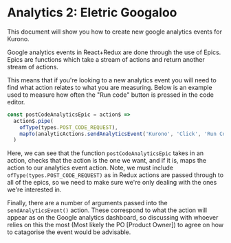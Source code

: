 # Analytics 2: Eletric Googaloo

This document will show you how to create new google analytics events for Kurono.

Google analytics events in React+Redux are done through the use of Epics. Epics are functions which take a stream of actions and return another stream of actions.

This means that if you're looking to a new analytics event you will need to find what action relates to what you are measuring. Below is an example used to measure how often the "Run code" button is pressed in the code editor.

```Javascript
const postCodeAnalyticsEpic = action$ =>
  action$.pipe(
    ofType(types.POST_CODE_REQUEST),
    mapTo(analyticActions.sendAnalyticsEvent('Kurono', 'Click', 'Run Code'))
  )
```

Here, we can see that the function `postCodeAnalyticsEpic` takes in an action, checks that the action is the one we want, and if it is, maps the action to our analytics event action. Note, we must include `ofType(types.POST_CODE_REQUEST)` as in Redux actions are passed through to all of the epics, so we need to make sure we're only dealing with the ones we're interested in.

Finally, there are a number of arguments passed into the `sendAnalyticsEvent()` action. These correspond to what the action will appear as on the Google analytics dashboard, so discussing with whoever relies on this the most (Most likely the PO [Product Owner]) to agree on how to catagorise the event would be advisable.
